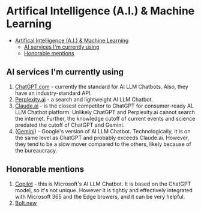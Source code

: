 # Artifical Intelligence (A.I.) & Machine Learning

- [Artifical Intelligence (A.I.) \& Machine Learning](#artifical-intelligence-ai--machine-learning)
  - [AI services I'm currently using](#ai-services-im-currently-using)
  - [Honorable mentions](#honorable-mentions)

## AI services I'm currently using

1. [ChatGPT.com](https://www.chatgpt.com) - currently the standard for AI LLM Chatbots. Also, they have an industry-standard API.
2. [Perplexity.ai](https://www.Perplexity.ai) - a search and lightweight AI LLM Chatbot.
3. [Claude.ai](https://www.Claude.ai) - is the closest competitor to ChatGPT for consumer-ready AL LLM Chatbot platform. Unlikely ChatGPT and Perplexity.ai cannot search the internet. Further, the knowledge cutoff of current events and science predated the cutoff of ChatGPT and Gemini.
4. ([Gemini](https://gemini.google.com/)) - Google's version of AI LLM Chatbot. Technologically, it is on the same level as ChatGPT and probably exceeds Claude.ai. However, they tend to be a slow mover compared to the others, likely because of the bureaucracy.

## Honorable mentions

1. [Copilot](https://copilot.microsoft.com/) - this is Microsoft's AI LLM Chatbot. It is based on the ChatGPT model, so it's not unique. However it is tightly and effectively integrated with Microsoft 365 and the Edge browers, and it can be very helpful.
2. [Bolt.new](https://bolt.new/)
